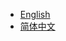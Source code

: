 * [English](https://tuyainc.github.io/tuyasmart_camera_ios_sdk_doc/en/)
* [简体中文](https://tuyainc.github.io/tuyasmart_camera_ios_sdk_doc/zh-hans/)

